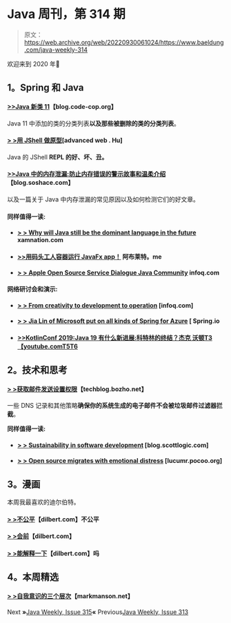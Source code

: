 # Java 周刊，第 314 期

> 原文：<https://web.archive.org/web/20220930061024/https://www.baeldung.com/java-weekly-314>

欢迎来到 2020 年🙂

## 1。Spring 和 Java

#### [**>>Java 新类 11**](https://web.archive.org/web/20221129000353/http://blog.code-cop.org/2019/12/new-classes-in-java-11.html)【blog.code-cop.org】

Java 11 中添加的类的分类列表**以及那些被删除的类的分类列表**。

#### [**> >用 JShell 做原型**](https://web.archive.org/web/20221129000353/https://advancedweb.hu/prototyping-with-jshell/)[advanced web . Hu]

Java 的 JShell **REPL 的好、坏、丑。**

#### [**>>Java 中的内存泄漏:防止内存错误的警示故事和温柔介绍**](https://web.archive.org/web/20221129000353/https://blog.soshace.com/memory-leaks-in-java-a-cautionary-tale-and-gentle-introduction-to-preventing-memory-errors/)【blog.soshace.com】

以及一篇关于 Java 中内存泄漏的常见原因以及如何检测它们的好文章。

#### 同样值得一读:

*   #### [**> > Why will Java still be the dominant language in the future**](https://web.archive.org/web/20221129000353/https://www.xamnation.com/why-java-will-remain-a-dominant-language-of-the-future/) xamnation.com

*   #### [**>>用码头工人容器运行 JavaFx app！**](https://web.archive.org/web/20221129000353/https://aboullaite.me/javafx-docker/) 阿布莱特。me

*   #### [**> > Apple Open Source Service Dialogue Java Community**](https://web.archive.org/web/20221129000353/https://www.infoq.com/news/2019/12/apple-opensources-servicetalk/?utm_campaign=infoq_content&utm_source=infoq&utm_medium=feed&utm_term=Java) infoq.com

**网络研讨会和演示:**

*   #### [**> > From creativity to development to operation**](https://web.archive.org/web/20221129000353/https://www.infoq.com/presentations/simplicity-spring-cloud-services/?utm_campaign=infoq_content&utm_source=infoq&utm_medium=feed&utm_term=Java) [infoq.com]

*   #### [**> > Jia Lin of Microsoft put on all kinds of Spring for Azure**](https://web.archive.org/web/20221129000353/https://spring.io/blog/2019/12/27/microsoft-s-jialin-dai-on-the-various-spring-for-azure-starters) [ Spring.io

*   #### [**>>KotlinConf 2019:Java 19 有什么新进展:科特林的终结？杰克 沃顿**T3【youtube.comT5T6](https://web.archive.org/web/20221129000353/https://www.youtube.com/watch?v=te3OU9fxC8U)

## 2。技术和思考

#### [**> >获取邮件发送设置权限**](https://web.archive.org/web/20221129000353/https://techblog.bozho.net/getting-email-sending-settings-right/)【techblog.bozho.net】

一些 DNS 记录和其他策略**确保你的系统生成的电子邮件不会被垃圾邮件过滤器拦截**。

**同样值得一读:**

*   #### [**> >** **Sustainability in software development**](https://web.archive.org/web/20221129000353/https://blog.scottlogic.com/2019/12/30/sustainability-in-software-development.html) [blog.scottlogic.com]

*   #### [**> > Open source migrates with emotional distress**](https://web.archive.org/web/20221129000353/https://lucumr.pocoo.org/2019/12/28/open-source-migrates/) [lucumr.pocoo.org]

## 3。漫画

本周我最喜欢的迪尔伯特。

#### [**> >不公平**](https://web.archive.org/web/20221129000353/https://dilbert.com/strip/2019-12-19)【dilbert.com】不公平

#### [**> >会前**](https://web.archive.org/web/20221129000353/https://dilbert.com/strip/2019-12-30)【dilbert.com】

#### [**> >能解释一下**](https://web.archive.org/web/20221129000353/https://dilbert.com/strip/2019-12-31)【dilbert.com】吗

## 4。本周精选

#### [> >自我意识的三个层次](https://web.archive.org/web/20221129000353/https://markmanson.net/self-awareness)【markmanson.net】

Next **»**[Java Weekly, Issue 315](/web/20221129000353/https://www.baeldung.com/java-weekly-315)**«** Previous[Java Weekly, Issue 313](/web/20221129000353/https://www.baeldung.com/java-weekly-313)